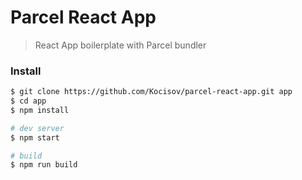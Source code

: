 # Parcel React App
> React App boilerplate with Parcel bundler

### Install
```bash
$ git clone https://github.com/Kocisov/parcel-react-app.git app
$ cd app
$ npm install

# dev server
$ npm start

# build
$ npm run build
```

